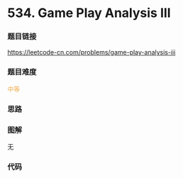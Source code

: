 # 534. Game Play Analysis III

### 题目链接

https://leetcode-cn.com/problems/game-play-analysis-iii

### 题目难度

<font color=#F0AD4E>中等</font>

### 思路



### 图解

无

### 代码

```python
```